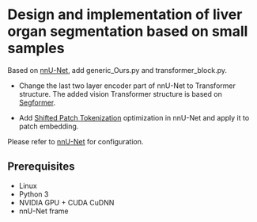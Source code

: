 # Design and implementation of liver organ segmentation based on small samples

Based on [nnU-Net](https://github.com/MIC-DKFZ/nnUNet), add generic_Ours.py and transformer_block.py.

- Change the last two layer encoder part of nnU-Net to Transformer structure. The added vision Transformer structure is based on [Segformer](http://arxiv.org/abs/2105.15203).

- Add [Shifted Patch Tokenization](http://arxiv.org/abs/2112.13492) optimization in nnU-Net and apply it to patch embedding.

Please refer to [nnU-Net](https://github.com/MIC-DKFZ/nnUNet) for configuration.

## Prerequisites
- Linux
- Python 3
- NVIDIA GPU + CUDA CuDNN
- nnU-Net frame